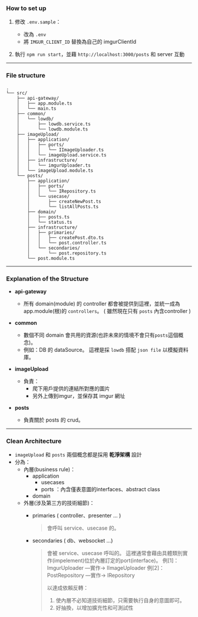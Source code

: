 ### **How to set up**

1. 修改 `.env.sample`：
    - 改為 `.env`
    - 將 `IMGUR_CLIENT_ID` 替換為自己的 imgurClientId

2. 執行 `npm run start`，並藉 `http://localhost:3000/posts` 和 server 互動

---
### **File structure**

```
.
└── src/
    ├── api-gateway/
    │   ├── app.module.ts
    │   └── main.ts
    ├── common/
    │   └── lowdb/
    │       ├── lowdb.service.ts
    │       └── lowdb.module.ts
    ├── imageUpload/
    │   ├── application/
    │   │   ├── ports/
    │   │   │   └── IImageUploader.ts
    │   │   └── imageUpload.service.ts
    │   ├── infrastructure/
    │   │   └── imgurUploader.ts
    │   └── imageUpload.module.ts
    └── posts/
        ├── application/
        │   ├── ports/
        │   │   └── IRepository.ts
        │   └── usecase/
        │       ├── createNewPost.ts
        │       └── listAllPosts.ts
        ├── domain/
        │   ├── posts.ts
        │   └── status.ts
        ├── infrastructure/
        │   ├── primaries/
        │   │   ├── createPost.dto.ts
        │   │   └── post.controller.ts
        │   └── secondaries/
        │       └── post.repository.ts
        └── post.module.ts
```
---
### **Explanation of the Structure**

- **api-gateway**
 
    - 所有 domain(module) 的 controller 都會被提供到這裡，並統一成為app.module(根)的 `controllers`。
    ( 雖然現在只有 `posts` 內含controller )

- **common**

    - 數個不同 domain 會共用的資源(也許未來的情境不會只有`posts`這個概念)。
    - 例如：DB 的 dataSource。
    這裡是採 `lowdb` 搭配 `json file` 以模擬資料庫。

- **imageUpload**

    - 負責：
        - 爬下用戶提供的連結所對應的圖片
        - 另外上傳到imgur，並保存其 imgur 網址

- **posts**

    - 負責關於 posts 的 crud。
---
### **Clean Architecture**

- `imageUpload` 和 `posts` 兩個概念都是採用 **乾淨架構** 設計
- 分為：
    - 內層(business rule)： 
        - application
            - usecases
            - ports ：內含僅表意圖的interfaces、abstract class
        - domain
    - 外層(涉及第三方的技術細節)：
        - primaries ( controller、presenter … )
        
            > 會呼叫 service、usecase 的。
        - secondaries ( db、websocket …)
        
            > 會被 service、usecase 呼叫的。
            > 這裡通常會藉由具體類別實作(impelement)位於內層訂定的port(interface)。
            > 例[1]：ImgurUploader  —實作→ IImageUploader
            > 例[2]：PostRepository —實作→ IRepository
            >
            > 以達成依賴反轉：
            > 1. 使內層不必知道技術細節，只需要執行自身的意圖即可。
            > 2. 好抽換，以增加擴充性和可測試性
